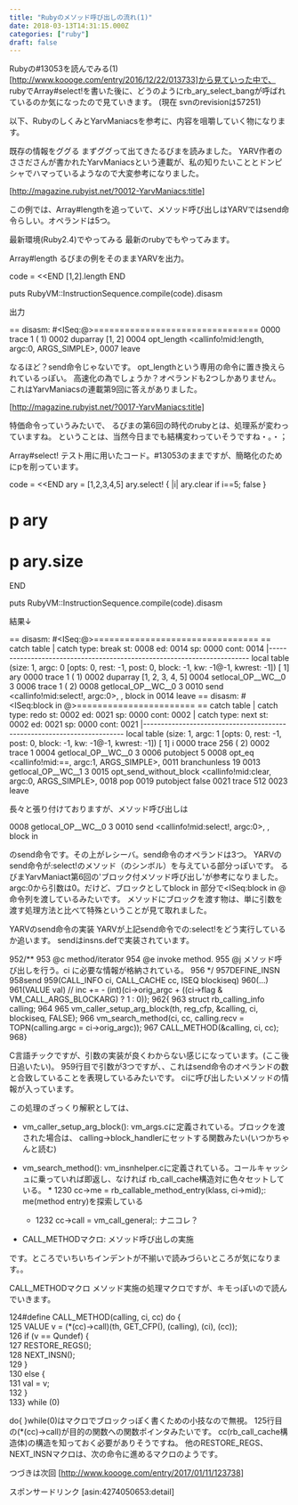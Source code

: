 ```yaml
---
title: "Rubyのメソッド呼び出しの流れ(1)"
date: 2018-03-13T14:31:15.000Z
categories: ["ruby"]
draft: false
---
```


Rubyの#13053を読んでみる(1) [http://www.koooge.com/entry/2016/12/22/013733]から見ていった中で、
rubyでArray#select!を書いた後に、どうのようにrb_ary_select_bangが呼ばれているのか気になったので見ていきます。
(現在 svnのrevisionは57251)

以下、RubyのしくみとYarvManiacsを参考に、内容を咀嚼していく物になります。

既存の情報をググる
まずググって出てきたるびまを読みました。
YARV作者のささださんが書かれたYarvManiacsという連載が、私の知りたいこととドンピシャでハマっているようなので大変参考になりました。

[http://magazine.rubyist.net/?0012-YarvManiacs:title]

この例では、Array#lengthを追っていて、メソッド呼び出しはYARVではsend命令らしい。オペランドは5つ。

最新環境(Ruby2.4)でやってみる
最新のrubyでもやってみます。

Array#length
るびまの例をそのままYARVを出力。

code = <<END
[1,2].length
END

puts RubyVM::InstructionSequence.compile(code).disasm


出力

== disasm: #<ISeq:<compiled>@<compiled>>================================
0000 trace            1                                               (   1)
0002 duparray         [1, 2]
0004 opt_length       <callinfo!mid:length, argc:0, ARGS_SIMPLE>, <callcache>
0007 leave


なるほど？send命令じゃないです。
opt_lengthという専用の命令に置き換えられているっぽい。
高速化の為でしょうか？オペランドも2つしかありません。
これはYarvManiacsの連載第9回に答えがありました。

[http://magazine.rubyist.net/?0017-YarvManiacs:title]

特価命令っていうみたいで、
るびまの第6回の時代のrubyとは、処理系が変わっていますね。
ということは、当然今日までも結構変わっていそうですね・。・；

Array#select!
テスト用に用いたコード。#13053のままですが、簡略化のためにpを削っています。

code = <<END
ary = [1,2,3,4,5]
ary.select! { |i| ary.clear if i==5; false }
# p ary
# p ary.size
END

puts RubyVM::InstructionSequence.compile(code).disasm


結果↓

== disasm: #<ISeq:<compiled>@<compiled>>================================
== catch table
| catch type: break  st: 0008 ed: 0014 sp: 0000 cont: 0014
|------------------------------------------------------------------------
local table (size: 1, argc: 0 [opts: 0, rest: -1, post: 0, block: -1, kw: -1@-1, kwrest: -1])
[ 1] ary
0000 trace            1                                               (   1)
0002 duparray         [1, 2, 3, 4, 5]
0004 setlocal_OP__WC__0 3
0006 trace            1                                               (   2)
0008 getlocal_OP__WC__0 3
0010 send             <callinfo!mid:select!, argc:0>, <callcache>, block in <compiled>
0014 leave
== disasm: #<ISeq:block in <compiled>@<compiled>>=======================
== catch table
| catch type: redo   st: 0002 ed: 0021 sp: 0000 cont: 0002
| catch type: next   st: 0002 ed: 0021 sp: 0000 cont: 0021
|------------------------------------------------------------------------
local table (size: 1, argc: 1 [opts: 0, rest: -1, post: 0, block: -1, kw: -1@-1, kwrest: -1])
[ 1] i<Arg>
0000 trace            256                                             (   2)
0002 trace            1
0004 getlocal_OP__WC__0 3
0006 putobject        5
0008 opt_eq           <callinfo!mid:==, argc:1, ARGS_SIMPLE>, <callcache>
0011 branchunless     19
0013 getlocal_OP__WC__1 3
0015 opt_send_without_block <callinfo!mid:clear, argc:0, ARGS_SIMPLE>, <callcache>
0018 pop
0019 putobject        false
0021 trace            512
0023 leave


長々と張り付けておりますが、メソッド呼び出しは

0008 getlocal_OP__WC__0 3
0010 send             <callinfo!mid:select!, argc:0>, <callcache>, block in <compiled>


のsend命令です。その上がレシーバ。send命令のオペランドは3つ。
YARVのsend命令が:select!のメソッド（のシンボル）を与えている部分っぽいです。
るびまYarvManiact第6回の'ブロック付メソッド呼び出し'が参考になりました。
argc:0から引数は0。だけど、ブロックとしてblock in <compild>部分で<ISeq:block in
<compiled>@<compiled>命令列を渡しているみたいです。
メソッドにブロックを渡す物は、単に引数を渡す処理方法と比べて特殊ということが見て取れました。

YARVのsend命令の実装
YARVが上記send命令での:select!をどう実行しているか追います。
sendはinsns.defで実装されています。

952/**
953  @c method/iterator
954  @e invoke method.
955  @j メソッド呼び出しを行う。ci に必要な情報が格納されている。
956 */
957DEFINE_INSN
958send
959(CALL_INFO ci, CALL_CACHE cc, ISEQ blockiseq)
960(...)
961(VALUE val) // inc += - (int)(ci->orig_argc + ((ci->flag & VM_CALL_ARGS_BLOCKARG) ? 1 : 0));
962{
963    struct rb_calling_info calling;
964
965    vm_caller_setup_arg_block(th, reg_cfp, &calling, ci, blockiseq, FALSE);
966    vm_search_method(ci, cc, calling.recv = TOPN(calling.argc = ci->orig_argc));
967    CALL_METHOD(&calling, ci, cc);
968}


C言語チックですが、引数の実装が良くわからない感じになっています。(ここ後日追いたい)。
959行目で引数が3つですが、、これはsend命令のオペランドの数と合致していることを表現しているみたいです。
ciに呼び出したいメソッドの情報が入っています。

この処理のざっくり解釈としては、

 * vm_caller_setup_arg_block(): vm_args.cに定義されている。ブロックを渡された場合は、
   calling->block_handlerにセットする関数みたい(いつかちゃんと読む)
 * vm_search_method(): vm_insnhelper.cに定義されている。コールキャッシュに乗っていれば即返し、なければ
   rb_call_cache構造対に色々セットしている。 * 1230 cc->me = rb_callable_method_entry(klass,
      ci->mid);: me(method entry)を探索している
    * 1232 cc->call = vm_call_general;: ナニコレ？
   
   
 * CALL_METHODマクロ: メソッド呼び出しの実施

です。ところでいちいちインデントが不揃いで読みづらいところが気になります。。

CALL_METHODマクロ
メソッド実施の処理マクロですが、キモっぽいので読んでいきます。

124#define CALL_METHOD(calling, ci, cc) do { \
125    VALUE v = (*(cc)->call)(th, GET_CFP(), (calling), (ci), (cc)); \
126    if (v == Qundef) { \
127	RESTORE_REGS(); \
128	NEXT_INSN(); \
129    } \
130    else { \
131	val = v; \
132    } \
133} while (0)


do{ }while(0)はマクロでブロックっぽく書くための小技なので無視。
125行目の(*(cc)->call)が目的の関数への関数ポインタみたいです。
cc(rb_call_cache構造体)の構造を知っておく必要がありそうですね。
他のRESTORE_REGS、NEXT_INSNマクロは、次の命令に進めるマクロのようです。

つづきは次回 [http://www.koooge.com/entry/2017/01/11/123738]

スポンサードリンク
[asin:4274050653:detail]
